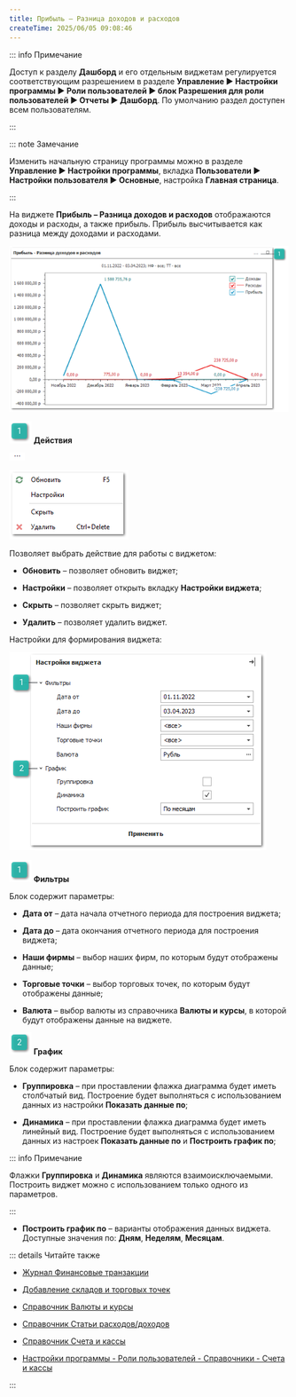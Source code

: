 ```yaml
---
title: Прибыль – Разница доходов и расходов
createTime: 2025/06/05 09:08:46
---
```

::: info Примечание

Доступ к разделу **Дашборд** и его отдельным виджетам регулируется соответствующим разрешением в разделе **Управление ► Настройки программы ► Роли пользователей ► блок Разрешения для роли пользователей ► Отчеты ► Дашборд**. По умолчанию раздел доступен всем пользователям.

:::

::: note Замечание

Изменить начальную страницу программы можно в разделе **Управление ► Настройки программы**, вкладка **Пользователи ► Настройки пользователя ► Основные**, настройка **Главная страница**.

:::

На виджете **Прибыль – Разница доходов и расходов** отображаются доходы и расходы, а также прибыль. Прибыль высчитывается как разница между доходами и расходами.

![](../../../assets/work/three/051.png)

![](../../../assets/work/three/007.png) **Действия**

![](../../../assets/work/three/052.png)

![](../../../assets/work/three/046.png)

Позволяет выбрать действие для работы с виджетом:

- **Обновить** – позволяет обновить виджет;

- **Настройки** – позволяет открыть вкладку **Настройки виджета**;

- **Скрыть** – позволяет скрыть виджет;

- **Удалить** – позволяет удалить виджет.

Настройки для формирования виджета:

![](../../../assets/work/three/053.png)

![](../../../assets/work/three/007.png) **Фильтры**

Блок содержит параметры:

- **Дата от** – дата начала отчетного периода для построения виджета;

- **Дата до** – дата окончания отчетного периода для построения виджета;

- **Наши фирмы** – выбор наших фирм, по которым будут отображены данные;

- **Торговые точки** – выбор торговых точек, по которым будут отображены данные;

- **Валюта** – выбор валюты из справочника **Валюты и курсы**, в которой будут отображены данные на виджете.

![](../../../assets/work/three/009.png) **График**

Блок содержит параметры:

- **Группировка** – при проставлении флажка диаграмма будет иметь столбчатый вид. Построение будет выполняться с использованием данных из настройки **Показать данные по**;

- **Динамика** – при проставлении флажка диаграмма будет иметь линейный вид. Построение будет выполняться с использованием данных из настроек **Показать данные по** и **Построить график по**;

::: info Примечание

Флажки **Группировка** и **Динамика** являются взаимоисключаемыми. Построить виджет можно с использованием только одного из параметров.

:::
- **Построить график по** – варианты отображения данных виджета. Доступные значения по: **Дням**, **Неделям**, **Месяцам**.

::: details Читайте также

- [Журнал Финансовые транзакции](../../../specification/upravlenie/zhurnaly/finansovye_tranzaktsii.md)

- [Добавление складов и торговых точек](../../svoe_nalichie/dobavlenie_skladov_i_torgovykh_tochek.md)

- [Справочник Валюты и курсы](../../../specification/finansy/valjuty_i_kursy/README.md)

- [Справочник Статьи расходов/доходов](../../../specification/finansy/stati_rashodov_dohodov.md)

- [Справочник Счета и кассы](../../../specification/finansy/scheta_i_kassy.md)

- [Настройки программы - Роли пользователей - Справочники - Счета и кассы](../../../specification/upravlenie/nastrojki_programmy/roli_polzovatelej/spravochniki/scheta_i_kassy.md) 

:::